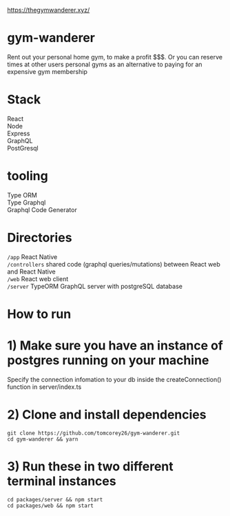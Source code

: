 https://thegymwanderer.xyz/

# gym-wanderer
Rent out your personal home gym, to make a profit $$$. Or you can reserve times at other users personal gyms as an alternative to
paying for an expensive gym membership

# Stack
React<br/>
Node<br/>
Express<br/>
GraphQL<br/>
PostGresql<br/>

# tooling
Type ORM <br/>
Type Graphql<br/>
Graphql Code Generator<br/>

# Directories 
`/app` React Native<br/>
`/controllers` shared code (graphql queries/mutations) between React web and React Native<br/>
`/web` React web client<br/>
`/server` TypeORM GraphQL server with postgreSQL database<br/>

# How to run

# 1) Make sure you have an instance of postgres running on your machine
Specify the connection infomation to your db inside the createConnection()
function in server/index.ts

# 2) Clone and install dependencies
`git clone https://github.com/tomcorey26/gym-wanderer.git`<br/>
`cd gym-wanderer && yarn`<br/>

# 3) Run these in two different terminal instances

`cd packages/server && npm start `<br/>
`cd packages/web && npm start `<br/>
